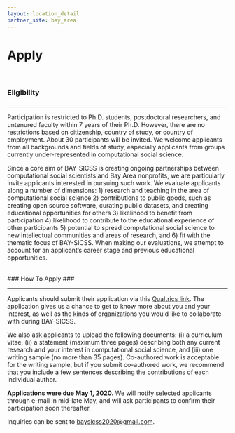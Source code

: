 ```yaml
---
layout: location_detail
partner_site: bay_area
---
```


<h1 class="display-4">Apply</h1>
<br />

### Eligibility
### <a name="eligibility"></a>

---

Participation is restricted to Ph.D. students, postdoctoral researchers, and untenured faculty within 7 years of their Ph.D. However, there are no restrictions based on citizenship, country of study, or country of employment.  About 30 participants will be invited. We welcome applicants from all backgrounds and fields of study, especially applicants from groups currently under-represented in computational social science. 

Since a core aim of BAY-SICSS is creating ongoing partnerships between computational social scientists and Bay Area nonprofits, we are particularly invite applicants interested in pursuing such work. We evaluate applicants along a number of dimensions: 1) research and teaching in the area of computational social science 2) contributions to public goods, such as creating open source software, curating public datasets, and creating educational opportunities for others 3) likelihood to benefit from participation 4) likelihood to contribute to the educational experience of other participants 5) potential to spread computational social science to new intellectual communities and areas of research, and 6) fit with the thematic focus of BAY-SICSS. When making our evaluations, we attempt to account for an applicant’s career stage and previous educational opportunities.

<br />
### How To Apply
### <a name="how_to_apply"></a>

---
Applicants should submit their application via this [Qualtrics link](https://stanforduniversity.qualtrics.com/jfe/form/SV_bIN3mvByFkf2fgF). The application gives us a chance to get to know more about you and your interest, as well as the kinds of organizations you would like to collaborate with during BAY-SICSS.

We also ask applicants to upload the following documents: (i) a curriculum vitae, (ii) a statement (maximum three pages) describing both any current research and your interest in computational social science, and (iii) one writing sample (no more than 35 pages). Co-authored work is acceptable for the writing sample, but if you submit co-authored work, we recommend that you include a few sentences describing the contributions of each individual author. 

**Applications were due May 1, 2020.** We will notify selected applicants through e-mail in mid-late May, and will ask participants to confirm their participation soon thereafter.

Inquiries can be sent to [baysicss2020@gmail.com](mailto:baysicss2020@gmail.com).

